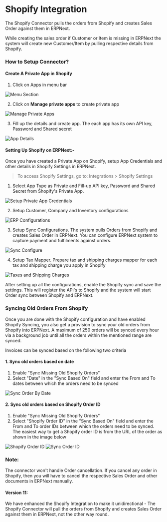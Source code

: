 <!-- add-breadcrumbs -->
# Shopify Integration

The Shopify Connector pulls the orders from Shopify and creates Sales Order against them in ERPNext.

While creating the sales order if Customer or Item is missing in ERPNext the system will create new Customer/Item by pulling respective details from Shopify.

### How to Setup Connector?

#### Create A  Private App in Shopify

1. Click on Apps in menu bar
<img class="screenshot" alt="Menu Section" src="{{docs_base_url}}/v13/assets/img/erpnext_integrations/app_menu.png">

2. Click on **Manage private apps** to create private app
<img class="screenshot" alt="Manage Private Apps" src="{{docs_base_url}}/v13/assets/img/erpnext_integrations/manage_private_apps.png">

3. Fill up the details and create app. The each app has its own API key, Password and Shared secret
<img class="screenshot" alt="App Details" src="{{docs_base_url}}/v13/assets/img/erpnext_integrations/app_details.png">


#### Setting Up Shopify  on ERPNext:-
Once you have created a Private App on Shopify, setup App Credentials and other details in Shopify Settings in ERPNext.

> To access Shopify Settings, go to:
Integrations > Shopify Settings

1. Select App Type as Private and Fill-up API key, Password and Shared Secret from Shopify's Private App.
<img class="screenshot" alt="Setup Private App Credentials" src="{{docs_base_url}}/v13/assets/img/erpnext_integrations/app_details.png">

2. Setup Customer, Company and Inventory configurations
<img class="screenshot" alt="ERP Configurations" src="{{docs_base_url}}/v13/assets/img/erpnext_integrations/erp_configurations.png">

3. Setup Sync Configurations.
    The system pulls Orders from Shopify and creates Sales Order in ERPNext. You can configure ERPNext system to capture payment and fulfilments against orders.
<img class="screenshot" alt="Sync Configure" src="{{docs_base_url}}/v13/assets/img/erpnext_integrations/sync_config.png">

4. Setup Tax Mapper.
    Prepare tax and shipping charges mapper for each tax and shipping charge you apply in Shopify
<img class="screenshot" alt="Taxes and Shipping Charges" src="{{docs_base_url}}/v13/assets/img/erpnext_integrations/tax_config.png">


After setting up all the configurations, enable the Shopify sync and save the settings. This will register the API's to Shopify and the system will start Order sync between Shopify and ERPNext.


### Syncing Old Orders From Shopify

Once you are done with the Shopify configuration and have enabled Shopify Syncing, you also get a provision to sync your old orders from Shopify into ERPNext. A maximum of 250 orders will be synced every hour via a background job until all the orders within the mentioned range are synced.

Invoices can be synced based on the following two criteria

#### 1. Sync old orders based on date

1. Enable "Sync Missing Old Shopify Orders"
1. Select "Date" in the "Sync Based On" field and enter the From and To dates between which the orders need to be synced

<img class="screenshot" alt="Sync Order By Date" src="{{docs_base_url}}/v13/assets/img/erpnext_integrations/shopify-order-sync-date.png">


#### 2. Sync old orders based on Shopify Order ID

1. Enable "Sync Missing Old Shopify Orders"
1. Select "Shopify Order ID" in the "Sync Based On" field and enter the From and To order IDs between which the orders need to be synced. The easiest way to get a Shopify order ID is from the URL of the order as shown in the image below

<img class="screenshot" alt="Shopify Order ID" src="{{docs_base_url}}/v13/assets/img/erpnext_integrations/shopify-order-id.png">

<img class="screenshot" alt="Sync Order ID" src="{{docs_base_url}}/v13/assets/img/erpnext_integrations/shopify-order-sync-id.png">

### Note:
The connector won't handle Order cancellation. If you cancel any order in Shopify, then you will have to cancel the respective Sales Order and other documents in ERPNext manually.

#### Version 11:
We have enhanced the Shopify Integration to make it unidirectional - The Shopify Connector will pull the orders from Shopify and creates Sales Order against them in ERPNext, not the other way round.
